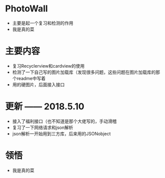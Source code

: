 # PhotoWall
- 主要是起一个复习和检测的作用
- 我是真的菜
# 主要内容
- 复习Recyclerview和cardview的使用
- 检测了一下自己写的图片加载库（发现很多问题，这些问题在图片加载库的那个readme中写着
- 用的硬图片，后面接入接口
# 更新 —— 2018.5.10
- 接入了福利接口（也不知道是那个大佬写的，手动滑稽
- 复习了一下网络请求和json解析
- json解析一开始用到三方库，后来用的JSONobject
# 领悟
- 我是真的菜

